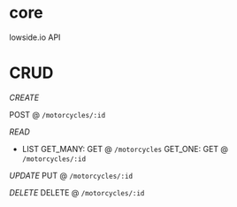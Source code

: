 # core
lowside.io API


# CRUD

*CREATE*

POST @ `/motorcycles/:id`

*READ*

- LIST
GET_MANY: GET @ `/motorcycles`
GET_ONE: GET @ `/motorcycles/:id`

*UPDATE*
PUT @ `/motorcycles/:id`

*DELETE*
DELETE @ `/motorcycles/:id`
